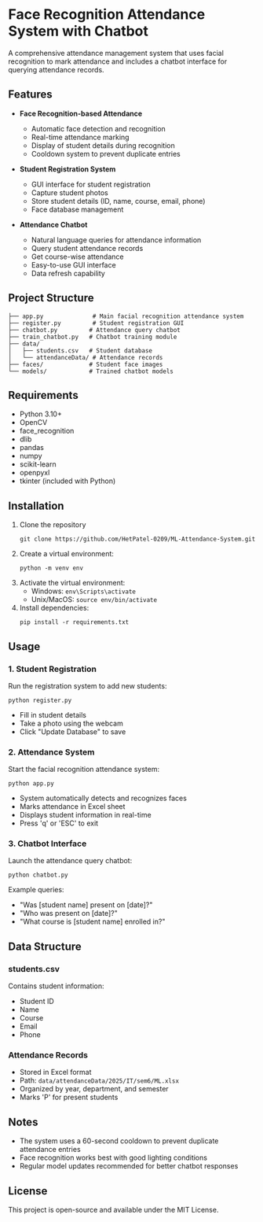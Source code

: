 # Face Recognition Attendance System with Chatbot

A comprehensive attendance management system that uses facial recognition to mark attendance and includes a chatbot interface for querying attendance records.

## Features

- **Face Recognition-based Attendance**
  - Automatic face detection and recognition
  - Real-time attendance marking
  - Display of student details during recognition
  - Cooldown system to prevent duplicate entries

- **Student Registration System**
  - GUI interface for student registration
  - Capture student photos
  - Store student details (ID, name, course, email, phone)
  - Face database management

- **Attendance Chatbot**
  - Natural language queries for attendance information
  - Query student attendance records
  - Get course-wise attendance
  - Easy-to-use GUI interface
  - Data refresh capability

## Project Structure

```
├── app.py              # Main facial recognition attendance system
├── register.py         # Student registration GUI
├── chatbot.py         # Attendance query chatbot
├── train_chatbot.py   # Chatbot training module
├── data/
│   ├── students.csv   # Student database
│   └── attendanceData/ # Attendance records
├── faces/             # Student face images
└── models/            # Trained chatbot models
```

## Requirements

- Python 3.10+
- OpenCV
- face_recognition
- dlib
- pandas
- numpy
- scikit-learn
- openpyxl
- tkinter (included with Python)

## Installation

1. Clone the repository
   ```
   git clone https://github.com/HetPatel-0209/ML-Attendance-System.git
   ```
2. Create a virtual environment:
   ```
   python -m venv env
   ```
3. Activate the virtual environment:
   - Windows: `env\Scripts\activate`
   - Unix/MacOS: `source env/bin/activate`
4. Install dependencies:
   ```
   pip install -r requirements.txt
   ```

## Usage

### 1. Student Registration
Run the registration system to add new students:
```
python register.py
```
- Fill in student details
- Take a photo using the webcam
- Click "Update Database" to save

### 2. Attendance System
Start the facial recognition attendance system:
```
python app.py
```
- System automatically detects and recognizes faces
- Marks attendance in Excel sheet
- Displays student information in real-time
- Press 'q' or 'ESC' to exit

### 3. Chatbot Interface
Launch the attendance query chatbot:
```
python chatbot.py
```
Example queries:
- "Was [student name] present on [date]?"
- "Who was present on [date]?"
- "What course is [student name] enrolled in?"

## Data Structure

### students.csv
Contains student information:
- Student ID
- Name
- Course
- Email
- Phone

### Attendance Records
- Stored in Excel format
- Path: `data/attendanceData/2025/IT/sem6/ML.xlsx`
- Organized by year, department, and semester
- Marks 'P' for present students

## Notes

- The system uses a 60-second cooldown to prevent duplicate attendance entries
- Face recognition works best with good lighting conditions
- Regular model updates recommended for better chatbot responses

## License

This project is open-source and available under the MIT License.
